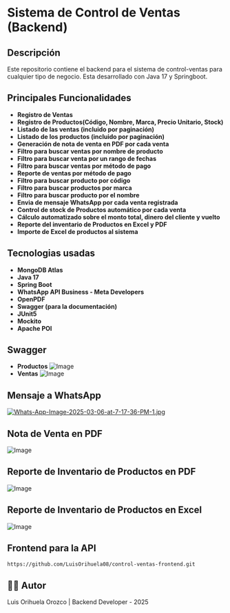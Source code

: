 # Sistema de Control de Ventas (Backend)

## Descripción
Este repositorio contiene el backend para el sistema de control-ventas para cualquier tipo de negocio. Esta desarrollado con Java 17 y Springboot.

## Principales Funcionalidades
- **Registro de Ventas**
- **Registro de Productos(Código, Nombre, Marca, Precio Unitario, Stock)**
- **Listado de las ventas (incluido por paginación)**
- **Listado de los productos (incluido por paginación)**
- **Generación de nota de venta en PDF por cada venta**
- **Filtro para buscar ventas por nombre de producto**
- **Filtro para buscar venta por un rango de fechas**
- **Filtro para buscar ventas por método de pago**
- **Reporte de ventas por método de pago**
- **Filtro para buscar producto por código**
- **Filtro para buscar productos por marca**
- **Filtro para buscar producto por el nombre**
- **Envia de mensaje WhatsApp por cada venta registrada**
- **Control de stock de Productos automático por cada venta**
- **Cálculo automatizado sobre el monto total, dinero del cliente y vuelto**
- **Reporte del inventario de Productos en Excel y PDF**
- **Importe de Excel de productos al sistema**

## Tecnologias usadas
- **MongoDB Atlas**
- **Java 17**
- **Spring Boot**
- **WhatsApp API Business - Meta Developers**
- **OpenPDF**
- **Swagger (para la documentación)**
- **JUnit5**
- **Mockito**
- **Apache POI**

## Swagger
- **Productos**
![Image](https://github.com/user-attachments/assets/bd21c86f-61d0-4707-b6b9-45dfe789f796)
- **Ventas**
![Image](https://github.com/user-attachments/assets/155f7c60-fb18-44e3-be5b-7e76b1a77a7c)

## Mensaje a WhatsApp
[![Whats-App-Image-2025-03-06-at-7-17-36-PM-1.jpg](https://i.postimg.cc/rwZK7dtp/Whats-App-Image-2025-03-06-at-7-17-36-PM-1.jpg)](https://postimg.cc/hXxDdtsF)

## Nota de Venta en PDF
![Image](https://github.com/user-attachments/assets/1dde2a5d-c98e-467e-95b9-58c4d515e9e0)

## Reporte de Inventario de Productos en PDF
![Image](https://github.com/user-attachments/assets/0060517d-1c8e-4336-9f57-74fbee145566)

## Reporte de Inventario de Productos en Excel
![Image](https://github.com/user-attachments/assets/11767f79-c034-4d82-b042-5edb0078bc3a)

## Frontend para la API
   ```bash
   https://github.com/LuisOrihuela08/control-ventas-frontend.git
   ```

## 👨‍💻 Autor
Luis Orihuela Orozco | 
Backend Developer - 2025


